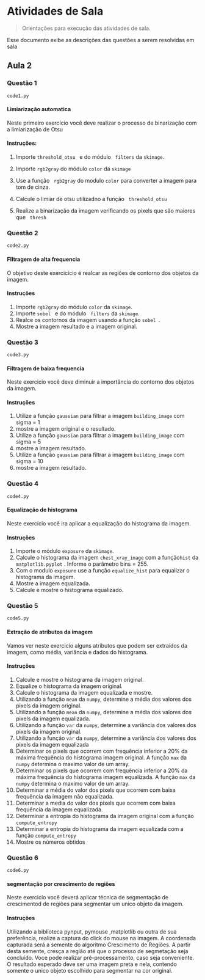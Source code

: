 # Atividades de Sala
> Orientações para execução das atividades de sala.

Esse documento exibe as descrições das questões a serem resolvidas em sala

##  Aula 2

### Questão 1

```code1.py```

#### Limiarização automatica

Neste primeiro exercício você deve realizar o processo de binarização com a limiarização de Otsu

#### Instruções:

1)  Importe  ``threshold_otsu `` e  do módulo `` filters`` da `` skimage ``.
   
2)  Importe `` rgb2gray `` do módulo `` color `` da `` skimage ``

3)  Use a função `` rgb2gray`` do modulo `` color `` para converter a imagem para tom de cinza.
    
4) Calcule o limiar de otsu utilizadno a função `` threshold_otsu``

5) Realize a binarização da imagem verificando os pixels que são maiores que `` thresh``

### Questão 2

```code2.py```

#### FIltragem de alta frequencia

O objetivo deste exercicício é realcar as regiões de contorno dos objetos da imagem.

#### Instruções 

1) Importe `` rgb2gray `` do módulo `` color `` da `` skimage ``.
2) Importe  ``sobel `` e  do módulo `` filters`` da `` skimage ``.
3) Realce os contornos da imagem usando  a função ``sobel ``.
4) Mostre a imagem resultado e a imagem original.

### Questão 3

```code3.py```

#### Filtragem de baixa frequencia

Neste exercicio você deve diminuir a importância do contorno dos objetos da imagem.

#### Instruções

1) Utilize a função ``gaussian`` para filtrar a imagem ``building_image`` com sigma = 1
2) mostre a imagem original e o resultado.
3) Utilize a função ``gaussian`` para filtrar a imagem ``building_image`` com sigma = 5
4) mostre a imagem resultado.
5) Utilize a função ``gaussian`` para filtrar a imagem ``building_image`` com sigma = 10
6) mostre a imagem resultado.


### Questão 4

```code4.py```

#### Equalização de histograma

Neste exercício você ira aplicar a equalização do histograma da imagem.

#### Instruções

1) Importe o módulo ``exposure`` da ``skimage``.
2) Calcule o histograma da imagem ``chest_xray_image`` com a função``hist`` da ``matplotlib.pyplot`` . Informe o parâmetro bins = 255.
3) Com o modulo ``exposure`` use a função ``equalize_hist`` para equalizar o histograma da imagem.
4) Mostre a imagem equalizada.
5) Calcule e mostre o histograma equalizado.


### Questão 5

```code5.py```

#### Extração de atributos da imagem

 Vamos ver neste exercicio alguns atributos que podem ser extraídos da imagem, como média, variância e dados do histograma.

#### Instruções
1) Calcule e mostre o histograma da imagem original.
2) Equalize o histograma da imagem original.
3) Calcule o histograma da imagem equalizada e mostre.
4) Utilizando a função ``mean`` da ``numpy``, determine a média dos valores dos pixels da imagem original.
5) Utilizando a função ``mean`` da ``numpy``, determine a média dos valores dos pixels da imagem equalizada.
6) Utilizando a função ``var`` da ``numpy``, determine a variância dos valores dos pixels da imagem original.
7) Utilizando a função ``var`` da ``numpy``, determine a variância dos valores dos pixels da imagem equalizada
8) Determinar os pixels que ocorrem com frequência inferior a 20% da máxima frequência do histograma imagem original. A função ``max`` da ``numpy`` determina o maximo valor de um array.
9) Determinar os pixels que ocorrem com frequência inferior a 20% da máxima frequência do histograma imagem equalizada. A função ``max`` da ``numpy`` determina o maximo valor de um array. 
10) Determinar a média do valor dos pixels que ocorrem com baixa frequência da imagem não equalizada.
11) Determinar a media do valor dos pixels que ocorrem com baixa frequência da imagem equalizada.
12) Determinar a entropia do histograma da imagem original com a função ``compute_entropy``
13) Determinar a entropia do histograma da imagem equalizada com a função ``compute_entropy``
14) Mostre os números obtidos   


### Questão 6

```code6.py```

#### segmentação por crescimento de regiões

Neste exercicio você deverá aplicar técnica de segmentação de crescimentod de regiões para segmentar
um unico objeto da imagem.
 
#### Instruções

Utilizando a biblioteca pynput, pymouse ,matplotlib ou  outra de sua preferência,
realize a captura do click do mouse na imagem. A coordenada capturada será a semente do 
algoritmo Crescimento de Regiões. A partir desta semente, cresça a região até que o processo de segmetação seja concluído.
Voce pode realizar pré-processamento, caso seja conveniente. O resultado esperado deve ser uma imagem preta e nela, contendo somente 
o unico objeto escolhido para segmentar na cor original. 
